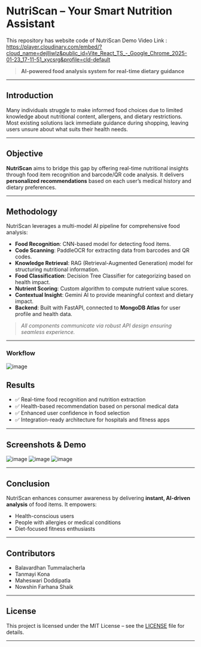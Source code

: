 # NutriScan – Your Smart Nutrition Assistant

This repository has website code of NutriScan
Demo Video Link : https://player.cloudinary.com/embed/?cloud_name=dejlliwlz&public_id=Vite_React_TS_-_Google_Chrome_2025-01-23_17-11-51_xycsrg&profile=cld-default

> **AI-powered food analysis system for real-time dietary guidance**

---

## Introduction

Many individuals struggle to make informed food choices due to limited knowledge about nutritional content, allergens, and dietary restrictions. Most existing solutions lack immediate guidance during shopping, leaving users unsure about what suits their health needs.

---

## Objective

**NutriScan** aims to bridge this gap by offering real-time nutritional insights through food item recognition and barcode/QR code analysis. It delivers **personalized recommendations** based on each user’s medical history and dietary preferences.

---

## Methodology

NutriScan leverages a multi-model AI pipeline for comprehensive food analysis:

- **Food Recognition**: CNN-based model for detecting food items.
- **Code Scanning**: PaddleOCR for extracting data from barcodes and QR codes.
- **Knowledge Retrieval**: RAG (Retrieval-Augmented Generation) model for structuring nutritional information.
- **Food Classification**: Decision Tree Classifier for categorizing based on health impact.
- **Nutrient Scoring**: Custom algorithm to compute nutrient value scores.
- **Contextual Insight**: Gemini AI to provide meaningful context and dietary impact.
- **Backend**: Built with FastAPI, connected to **MongoDB Atlas** for user profile and health data.

> _All components communicate via robust API design ensuring seamless experience._

---

### Workflow
![image](https://github.com/user-attachments/assets/aa1f6e2a-92cd-465f-ae53-8f78ca20f6b4)

## Results

- ✅ Real-time food recognition and nutrition extraction
- ✅ Health-based recommendation based on personal medical data
- ✅ Enhanced user confidence in food selection
- ✅ Integration-ready architecture for hospitals and fitness apps

---

## Screenshots & Demo
![image](https://github.com/user-attachments/assets/daeb71af-1ec5-4039-881e-f75f042ab0fc)
![image](https://github.com/user-attachments/assets/9cdc9c1a-5497-4f75-bdc1-0510cb8a1c9b)
![image](https://github.com/user-attachments/assets/2c927ad6-5c7d-4650-8e95-4c1762cfb315)

---

## Conclusion

NutriScan enhances consumer awareness by delivering **instant, AI-driven analysis** of food items. It empowers:

- Health-conscious users
- People with allergies or medical conditions
- Diet-focused fitness enthusiasts

---

## Contributors
- Balavardhan Tummalacherla
- Tanmayi Kona
- Maheswari Doddipatla
- Nowshin Farhana Shaik

---

## License

This project is licensed under the MIT License – see the [LICENSE](./LICENSE) file for details.

---
